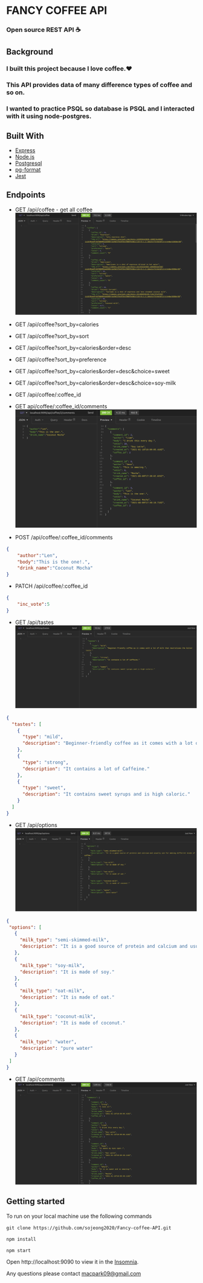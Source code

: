 # FANCY COFFEE API   
### Open source REST API :coffee:

## Background

### I built this project because I love coffee.:heart: 
### This API provides data of many difference types of coffee and so on.

### I wanted to practice PSQL so database is PSQL and I interacted with it using node-postgres.

## Built With

- [Express](https://expressjs.com/)  
- [Node.js](https://nodejs.org/en/)
- [Postgresql](https://www.postgresql.org/docs/)
- [pg-format](https://www.npmjs.com/package/pg-format)
- [Jest](https://jestjs.io/docs/getting-started)

## Endpoints

- GET /api/coffee - get all coffee
![GitHub Logo](/images/coffeeAPIcoffee.jpg)
 
- GET /api/coffee?sort_by=calories
- GET /api/coffee?sort_by=sort
- GET /api/coffee?sort_by=calories&order=desc
- GET /api/coffee?sort_by=preference
- GET /api/coffee?sort_by=calories&order=desc&choice=sweet
- GET /api/coffee?sort_by=calories&order=desc&choice=soy-milk
- GET /api/coffee/:coffee_id
- GET api/coffee/:coffee_id/comments
![GitHub Logo](/images/coffeeAPI1.jpg)

- POST /api/coffee/:coffee_id/comments
```json
{
    "author":"Len",
    "body":"This is the one!.",
    "drink_name":"Coconut Mocha"
}
```
- PATCH /api/coffee/:coffee_id
```json
{
    "inc_vote":5
}
```

- GET /api/tastes
![GitHub Logo](/images/coffeeAPItastes.jpg)

```json
{
  "tastes": [
    {
      "type": "mild",
      "description": "Beginner-friendly coffee as it comes with a lot of milk that neutralizes the bitter taste."
    },
    {
      "type": "strong",
      "description": "It contains a lot of Caffeine."
    },
    {
      "type": "sweet",
      "description": "It contains sweet syrups and is high caloric."
    }
  ]
}
```
- GET /api/options
![GitHub Logo](/images/coffeeAPIoptions.jpg)

 ```json
{
  "options": [
    {
      "milk_type": "semi-skimmed-milk",
      "description": "It is a good source of protein and calcium and usually use for making differrnt kinds of coffee."
    },
    {
      "milk_type": "soy-milk",
      "description": "It is made of soy."
    },
    {
      "milk_type": "oat-milk",
      "description": "It is made of oat."
    },
    {
      "milk_type": "coconut-milk",
      "description": "It is made of coconut."
    },
    {
      "milk_type": "water",
      "description": "pure water"
    }
  ]
}
```
- GET /api/comments
![GitHub Logo](/images/coffeeAPIcomments.jpg)


## Getting started

To run on your local machine use the following commands

```
git clone https://github.com/sojeong2020/Fancy-coffee-API.git
```
```
npm install
```
```
npm start
```
Open http://localhost:9090 to view it in the <a href="https://insomnia.rest/">Insomnia</a>.

Any questions please contact macpark09@gmail.com


